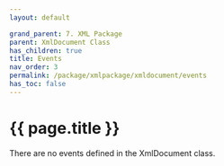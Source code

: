 ```yaml
---
layout: default

grand_parent: 7. XML Package
parent: XmlDocument Class
has_children: true
title: Events
nav_order: 3
permalink: /package/xmlpackage/xmldocument/events
has_toc: false
---
```

# {{ page.title }}

There are no events defined in the XmlDocument class.
